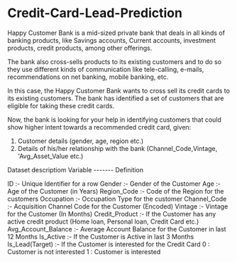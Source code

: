 # Credit-Card-Lead-Prediction
Happy Customer Bank is a mid-sized private bank that deals in all kinds of banking products, like Savings accounts, Current accounts, investment products, credit products, among other offerings.

The bank also cross-sells products to its existing customers and to do so they use different kinds of communication like tele-calling, e-mails, recommendations on net banking, mobile banking, etc. 

In this case, the Happy Customer Bank wants to cross sell its credit cards to its existing customers. The bank has identified a set of customers that are eligible for taking these credit cards.

Now, the bank is looking for your help in identifying customers that could show higher intent towards a recommended credit card, given:
1. Customer details (gender, age, region etc.)
2. Details of his/her relationship with the bank (Channel_Code,Vintage, 'Avg_Asset_Value etc.)

Dataset descriptiom
Variable -------  Definition

ID :- Unique Identifier for a row
Gender :- Gender of the Customer
Age :- Age of the Customer (in Years)
Region_Code :- Code of the Region for the customers
Occupation :- Occupation Type for the customer
Channel_Code :- Acquisition Channel Code for the Customer  (Encoded)
Vintage :- Vintage for the Customer (In Months)
Credit_Product :- If the Customer has any active credit product (Home loan, Personal loan, Credit Card etc.)
Avg_Account_Balance :- Average Account Balance for the Customer in last 12 Months
Is_Active :- If the Customer is Active in last 3 Months
Is_Lead(Target) :- If the Customer is interested for the Credit Card
                    0 : Customer is not interested
                    1 : Customer is interested

